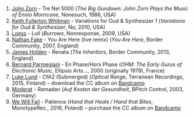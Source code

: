 1. [John Zorn](https://musicbrainz.org/artist/7ec4a553-73e5-4c0d-a071-a82b83a309e6) - Tre Nel 5000 (_The Big Gundown: John Zorn Plays the Music of Ennio Morricone_, Nonesuch, 1986, USA)
1. [Keith Fullerton Whitman](https://musicbrainz.org/artist/63ff523d-10c3-4e77-ae3e-fb410d2809e9) - Variations for Oud & Synthesizer 1 (_Variations for Oud & Synthesizer_, No, 2010, USA)
1. [Loess](https://musicbrainz.org/artist/98c65a03-f9a7-4d69-aa46-1637135ca6c3) - Lull (_Burrows_, Nonresponse, 2009, USA)
1. [Nathan Fake](https://musicbrainz.org/artist/a77f6f2f-19a2-4648-9018-3ad3aa4c1b9b) - You Are Here (live remix) (_You Are Here_, Border Community, 2007, England)
1. [James Holden](https://musicbrainz.org/artist/7a269795-f85a-4717-8576-3f51265776cc) - Renata (_The Inheritors_, Border Community, 2013, England)
1. [Bernard Parmegiani](https://musicbrainz.org/artist/3e3fbd8f-20b8-4f00-a1b2-8c14c9dd14f9) - En Phase/Hors Phase (_OHM: The Early Gurus of Electronic Music_, Ellipsis Arts…, 2000 (originally 1979), France)
1. [Luke Lund](https://musicbrainz.org/artist/d9e4580f-f083-4a91-91d9-4fa57ea983b9) - CfA2 (Submerged) (_Optical Range_, Terranean Recordings, 2015, Finland) – download the CC album on [Bandcamp](https://terraneanrecordings.bandcamp.com/album/optical-range)
1. [Moderat](https://musicbrainz.org/artist/7754905b-8bf7-48e2-935a-03d566fec464) - Ramadan (_Auf Kosten der Gesundheit_, BPitch Control, 2003, Germany)
1. [We Will Fail](https://musicbrainz.org/artist/466587bb-3f05-42c8-b0ec-ce3e3e5bb0b7) - Patience (_Hand that Heals / Hand that Bites_, MonotypeRec., 2016, Poland) – purchase the CC album on [Bandcamp](https://monotyperec.bandcamp.com/album/we-will-fail-hand-that-heals-hand-that-bites)
